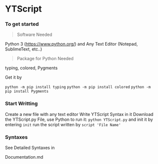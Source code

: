 # YTScript
###  To get started
> Software Needed

Python 3 (<https://www.python.org/>) and
Any Text Editor (Notepad, SublimeText, etc..)

> Package for Python Needed

typing, colored, Pygments

Get it by

`python -m pip install typing`
`python -m pip install colored`
`python -m pip install Pygments`

###  Start Writting

Create a new file with any text editor
Write YTScript Syntax in it
Download the YTScript.py File, use Python to run it:
`python YTScript.py`
and init it by entering
`init`
run the script written by
`script 'File Name'`

### Syntaxes

See Detailed Syntaxes in

Documentation.md
